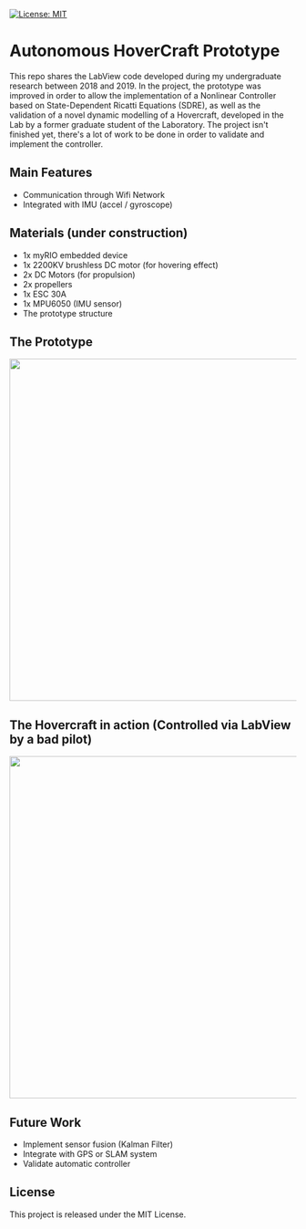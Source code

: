 [![License: MIT](https://img.shields.io/badge/License-MIT-yellow.svg)](https://opensource.org/licenses/MIT)

# Autonomous HoverCraft Prototype 

This repo shares the LabView code developed during my undergraduate research between 2018 and 2019. In the project, the prototype was improved in order to allow the implementation of a Nonlinear Controller based on State-Dependent Ricatti Equations (SDRE), as well as the validation of a novel dynamic modelling of a Hovercraft, developed in the Lab by a former graduate student of the Laboratory. The project isn't finished yet, there's a lot of work  to be done in order to validate and implement the controller. 

## Main Features 

- Communication through Wifi Network
- Integrated with IMU (accel / gyroscope)

## Materials (under construction)

- 1x myRIO embedded device
- 1x 2200KV brushless DC motor (for hovering effect)
- 2x DC Motors (for propulsion)
- 2x propellers 
- 1x ESC 30A
- 1x MPU6050 (IMU sensor)
- The prototype structure

## The Prototype

<img src="docs/hovercraft_prototype.png" width="600"/>

## The Hovercraft in action (Controlled via LabView by a bad pilot)

<img src="docs/hover_running.gif" width="600"/>

## Future Work
- Implement sensor fusion (Kalman Filter)
- Integrate with GPS or SLAM system
- Validate automatic controller

## License

This project is released under the MIT License.
